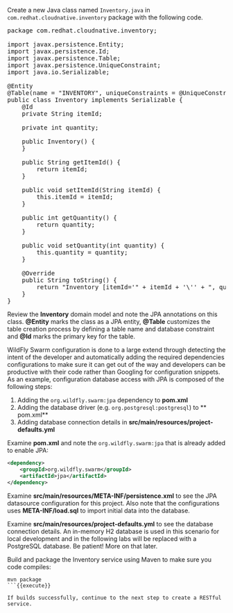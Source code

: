 Create a new Java class named `Inventory.java` in 
`com.redhat.cloudnative.inventory` package with the following code.

<pre class="file" data-filename="./src/main/java/com/redhat/cloudnative/inventory/Inventory.java" data-target="replace">
package com.redhat.cloudnative.inventory;

import javax.persistence.Entity;
import javax.persistence.Id;
import javax.persistence.Table;
import javax.persistence.UniqueConstraint;
import java.io.Serializable;

@Entity
@Table(name = "INVENTORY", uniqueConstraints = @UniqueConstraint(columnNames = "itemId"))
public class Inventory implements Serializable {
	@Id
    private String itemId;

    private int quantity;

    public Inventory() {
    }

    public String getItemId() {
        return itemId;
    }

    public void setItemId(String itemId) {
        this.itemId = itemId;
    }

    public int getQuantity() {
        return quantity;
    }

    public void setQuantity(int quantity) {
        this.quantity = quantity;
    }

    @Override
    public String toString() {
        return "Inventory [itemId='" + itemId + '\'' + ", quantity=" + quantity + ']';
    }
}
</pre>

Review the **Inventory** domain model and note the JPA annotations on this class. **@Entity** marks
the class as a JPA entity, **@Table** customizes the table creation process by defining a table
name and database constraint and **@Id** marks the primary key for the table.

WildFly Swarm configuration is done to a large extend through detecting the intent of the
developer and automatically adding the required dependencies configurations to make sure it can
get out of the way and developers can be productive with their code rather than Googling for
configuration snippets. As an example, configuration database access with JPA is composed of
the following steps:

1. Adding the `org.wildfly.swarm:jpa` dependency to **pom.xml**
2. Adding the database driver (e.g. `org.postgresql:postgresql`) to ** pom.xml**
3. Adding database connection details in **src/main/resources/project-defaults.yml**

Examine **pom.xml** and note the `org.wildfly.swarm:jpa` that is already added to enable JPA:

```xml
<dependency>
    <groupId>org.wildfly.swarm</groupId>
    <artifactId>jpa</artifactId>
</dependency>
```

Examine **src/main/resources/META-INF/persistence.xml** to see the JPA datasource configuration
for this project. Also note that the configurations uses **META-INF/load.sql** to import
initial data into the database.

Examine **src/main/resources/project-defaults.yml** to see the database connection details.
An in-memory H2 database is used in this scenario for local development and in the following
labs will be replaced with a PostgreSQL database. Be patient! More on that later.

Build and package the Inventory service using Maven to make sure you code compiles:

```
mvn package
```{{execute}}

If builds successfully, continue to the next step to create a RESTful service.
